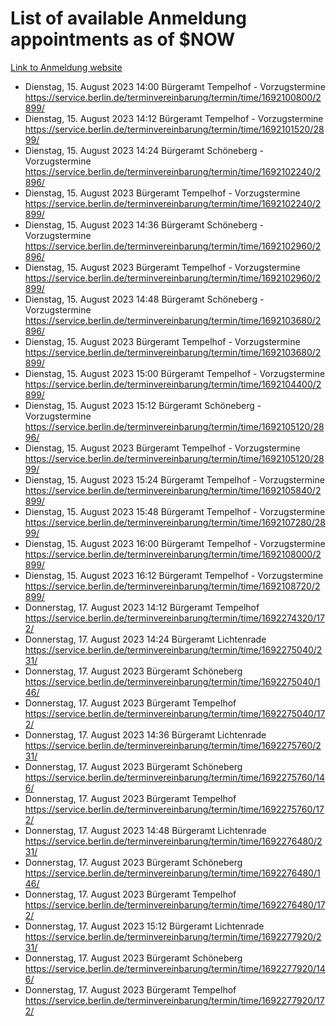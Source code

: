 # List of available Anmeldung appointments as of $NOW
[Link to Anmeldung website](https://service.berlin.de/terminvereinbarung/termin/tag.php?termin=1&anliegen[]=120686&dienstleisterlist=122210,122217,327316,122219,327312,122227,327314,122231,327346,122243,327348,122254,122252,329742,122260,329745,122262,329748,122271,327278,122273,327274,122277,327276,330436,122280,327294,122282,327290,122284,327292,122291,327270,122285,327266,122286,327264,122296,327268,150230,329760,122297,327286,122294,327284,122312,329763,122314,329775,122304,327330,122311,327334,122309,327332,317869,122281,327352,122279,329772,122283,122276,327324,122274,327326,122267,329766,122246,327318,122251,327320,122257,327322,122208,327298,122226,327300&herkunft=http%3A%2F%2Fservice.berlin.de%2Fdienstleistung%2F120686%2F)
- Dienstag, 15. August 2023 14:00 Bürgeramt Tempelhof - Vorzugstermine https://service.berlin.de/terminvereinbarung/termin/time/1692100800/2899/
- Dienstag, 15. August 2023 14:12 Bürgeramt Tempelhof - Vorzugstermine https://service.berlin.de/terminvereinbarung/termin/time/1692101520/2899/
- Dienstag, 15. August 2023 14:24 Bürgeramt Schöneberg - Vorzugstermine https://service.berlin.de/terminvereinbarung/termin/time/1692102240/2896/
- Dienstag, 15. August 2023  Bürgeramt Tempelhof - Vorzugstermine https://service.berlin.de/terminvereinbarung/termin/time/1692102240/2899/
- Dienstag, 15. August 2023 14:36 Bürgeramt Schöneberg - Vorzugstermine https://service.berlin.de/terminvereinbarung/termin/time/1692102960/2896/
- Dienstag, 15. August 2023  Bürgeramt Tempelhof - Vorzugstermine https://service.berlin.de/terminvereinbarung/termin/time/1692102960/2899/
- Dienstag, 15. August 2023 14:48 Bürgeramt Schöneberg - Vorzugstermine https://service.berlin.de/terminvereinbarung/termin/time/1692103680/2896/
- Dienstag, 15. August 2023  Bürgeramt Tempelhof - Vorzugstermine https://service.berlin.de/terminvereinbarung/termin/time/1692103680/2899/
- Dienstag, 15. August 2023 15:00 Bürgeramt Tempelhof - Vorzugstermine https://service.berlin.de/terminvereinbarung/termin/time/1692104400/2899/
- Dienstag, 15. August 2023 15:12 Bürgeramt Schöneberg - Vorzugstermine https://service.berlin.de/terminvereinbarung/termin/time/1692105120/2896/
- Dienstag, 15. August 2023  Bürgeramt Tempelhof - Vorzugstermine https://service.berlin.de/terminvereinbarung/termin/time/1692105120/2899/
- Dienstag, 15. August 2023 15:24 Bürgeramt Tempelhof - Vorzugstermine https://service.berlin.de/terminvereinbarung/termin/time/1692105840/2899/
- Dienstag, 15. August 2023 15:48 Bürgeramt Tempelhof - Vorzugstermine https://service.berlin.de/terminvereinbarung/termin/time/1692107280/2899/
- Dienstag, 15. August 2023 16:00 Bürgeramt Tempelhof - Vorzugstermine https://service.berlin.de/terminvereinbarung/termin/time/1692108000/2899/
- Dienstag, 15. August 2023 16:12 Bürgeramt Tempelhof - Vorzugstermine https://service.berlin.de/terminvereinbarung/termin/time/1692108720/2899/
- Donnerstag, 17. August 2023 14:12 Bürgeramt Tempelhof https://service.berlin.de/terminvereinbarung/termin/time/1692274320/172/
- Donnerstag, 17. August 2023 14:24 Bürgeramt Lichtenrade https://service.berlin.de/terminvereinbarung/termin/time/1692275040/231/
- Donnerstag, 17. August 2023  Bürgeramt Schöneberg https://service.berlin.de/terminvereinbarung/termin/time/1692275040/146/
- Donnerstag, 17. August 2023  Bürgeramt Tempelhof https://service.berlin.de/terminvereinbarung/termin/time/1692275040/172/
- Donnerstag, 17. August 2023 14:36 Bürgeramt Lichtenrade https://service.berlin.de/terminvereinbarung/termin/time/1692275760/231/
- Donnerstag, 17. August 2023  Bürgeramt Schöneberg https://service.berlin.de/terminvereinbarung/termin/time/1692275760/146/
- Donnerstag, 17. August 2023  Bürgeramt Tempelhof https://service.berlin.de/terminvereinbarung/termin/time/1692275760/172/
- Donnerstag, 17. August 2023 14:48 Bürgeramt Lichtenrade https://service.berlin.de/terminvereinbarung/termin/time/1692276480/231/
- Donnerstag, 17. August 2023  Bürgeramt Schöneberg https://service.berlin.de/terminvereinbarung/termin/time/1692276480/146/
- Donnerstag, 17. August 2023  Bürgeramt Tempelhof https://service.berlin.de/terminvereinbarung/termin/time/1692276480/172/
- Donnerstag, 17. August 2023 15:12 Bürgeramt Lichtenrade https://service.berlin.de/terminvereinbarung/termin/time/1692277920/231/
- Donnerstag, 17. August 2023  Bürgeramt Schöneberg https://service.berlin.de/terminvereinbarung/termin/time/1692277920/146/
- Donnerstag, 17. August 2023  Bürgeramt Tempelhof https://service.berlin.de/terminvereinbarung/termin/time/1692277920/172/
